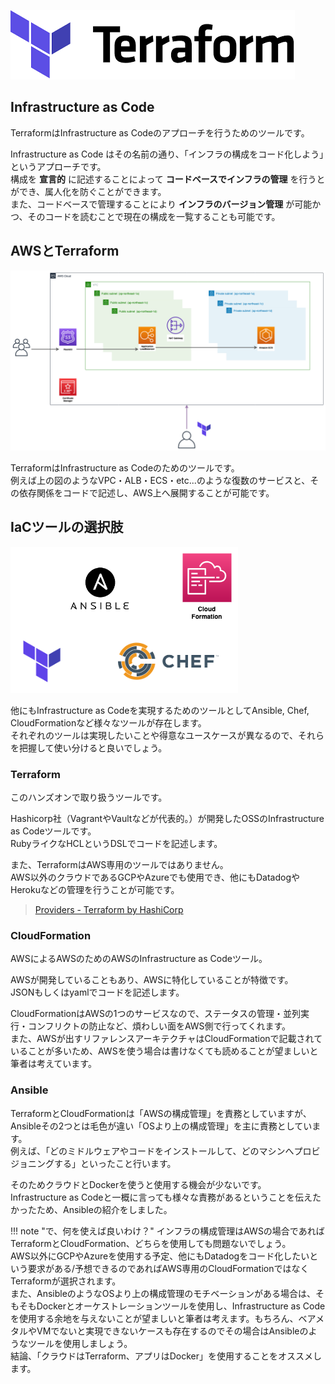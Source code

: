 
![logo](imgs/logo.png)

## Infrastructure as Code
TerraformはInfrastructure as Codeのアプローチを行うためのツールです。  

Infrastructure as Code はその名前の通り、「インフラの構成をコード化しよう」というアプローチです。  
構成を **宣言的** に記述することによって **コードベースでインフラの管理** を行うとができ、属人化を防ぐことができます。  
また、コードベースで管理することにより **インフラのバージョン管理** が可能かつ、そのコードを読むことで現在の構成を一覧することも可能です。

## AWSとTerraform
![aws](imgs/aws.png)

TerraformはInfrastructure as Codeのためのツールです。  
例えば上の図のようなVPC・ALB・ECS・etc...のような復数のサービスと、その依存関係をコードで記述し、AWS上へ展開することが可能です。


## IaCツールの選択肢
![iac](imgs/iac-logos.png)

他にもInfrastructure as Codeを実現するためのツールとしてAnsible, Chef, CloudFormationなど様々なツールが存在します。  
それぞれのツールは実現したいことや得意なユースケースが異なるので、それらを把握して使い分けると良いでしょう。

### Terraform
このハンズオンで取り扱うツールです。

Hashicorp社（VagrantやVaultなどが代表的。）が開発したOSSのInfrastructure as Codeツールです。  
RubyライクなHCLというDSLでコードを記述します。

また、TerraformはAWS専用のツールではありません。  
AWS以外のクラウドであるGCPやAzureでも使用でき、他にもDatadogやHerokuなどの管理を行うことが可能です。  

> [Providers - Terraform by HashiCorp](https://www.terraform.io/docs/providers/)

### CloudFormation
AWSによるAWSのためのAWSのInfrastructure as Codeツール。

AWSが開発していることもあり、AWSに特化していることが特徴です。  
JSONもしくはyamlでコードを記述します。

CloudFormationはAWSの1つのサービスなので、ステータスの管理・並列実行・コンフリクトの防止など、煩わしい面をAWS側で行ってくれます。  
また、AWSが出すリファレンスアーキテクチャはCloudFormationで記載されていることが多いため、AWSを使う場合は書けなくても読めることが望ましいと筆者は考えています。

### Ansible
TerraformとCloudFormationは「AWSの構成管理」を責務としていますが、Ansibleその2つとは毛色が違い「OSより上の構成管理」を主に責務としています。  
例えば、「どのミドルウェアやコードをインストールして、どのマシンへプロビジョニングする」といったこと行います。  

そのためクラウドとDockerを使うと使用する機会が少ないです。  
Infrastructure as Codeと一概に言っても様々な責務があるということを伝えたかったため、Ansibleの紹介をしました。  

!!! note "で、何を使えば良いわけ？"
    インフラの構成管理はAWSの場合であればTerraformとCloudFormation、どちらを使用しても問題ないでしょう。  
    AWS以外にGCPやAzureを使用する予定、他にもDatadogをコード化したいという要求がある/予想できるのであればAWS専用のCloudFormationではなくTerraformが選択されます。  
    また、AnsibleのようなOSより上の構成管理のモチベーションがある場合は、そもそもDockerとオーケストレーションツールを使用し、Infrastructure as Codeを使用する余地を与えないことが望ましいと筆者は考えます。もちろん、ベアメタルやVMでないと実現できないケースも存在するのでその場合はAnsibleのようなツールを使用しましょう。  
    結論、「クラウドはTerraform、アプリはDocker」を使用することをオススメします。
